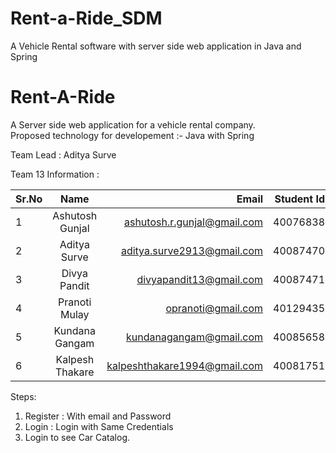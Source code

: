 # Rent-a-Ride_SDM
A Vehicle Rental software with server side web application in Java and Spring
# Rent-A-Ride


A Server side web application for a vehicle rental company.  
Proposed technology for developement :- Java with Spring 
 
 Team Lead : Aditya Surve
 
 Team 13 Information :

| Sr.No  | Name             | Email                          |  Student Id  |
| ------ |:----------------:| ------------------------------:| ------------:|
| 1      | Ashutosh Gunjal  | ashutosh.r.gunjal@gmail.com    |  40076838    |
| 2      | Aditya Surve     | aditya.surve2913@gmail.com     |  40087470    |
| 3      | Divya Pandit     | divyapandit13@gmail.com        |  40087471    |
| 4      | Pranoti Mulay    | opranoti@gmail.com             |  40129435    |
| 5      | Kundana Gangam   | kundanagangam@gmail.com        |  40085658    |
| 6      | Kalpesh Thakare  | kalpeshthakare1994@gmail.com   |  40081751    |  



Steps:
1. Register : With email and Password
2. Login : Login with Same Credentials
3. Login to see Car Catalog.
